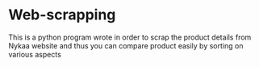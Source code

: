 # Web-scrapping
This is a python program wrote in order to scrap the product details from Nykaa website and thus you can compare product easily by sorting on various aspects
